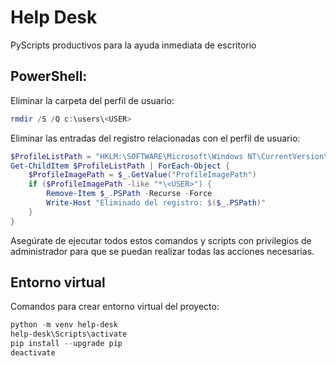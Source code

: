 # Help Desk
PyScripts productivos para la ayuda inmediata de escritorio

## PowerShell:
Eliminar la carpeta del perfil de usuario:
```powershell
rmdir /S /Q c:\users\<USER>
```

Eliminar las entradas del registro relacionadas con el perfil de usuario:
```powershell
$ProfileListPath = "HKLM:\SOFTWARE\Microsoft\Windows NT\CurrentVersion\ProfileList"
Get-ChildItem $ProfileListPath | ForEach-Object {
    $ProfileImagePath = $_.GetValue("ProfileImagePath")
    if ($ProfileImagePath -like "*\<USER>") {
        Remove-Item $_.PSPath -Recurse -Force
        Write-Host "Eliminado del registro: $($_.PSPath)"
    }
}
```

Asegúrate de ejecutar todos estos comandos y scripts con privilegios de administrador para que se puedan realizar todas las acciones necesarias.

## Entorno virtual
Comandos para crear entorno virtual del proyecto:
```powershell
python -m venv help-desk
help-desk\Scripts\activate
pip install --upgrade pip
deactivate
```
